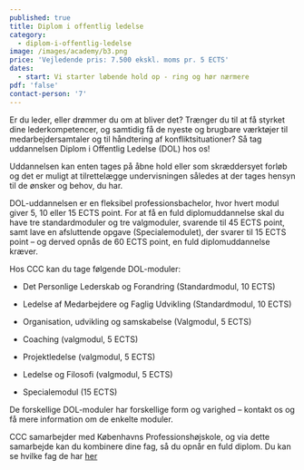 ```yaml
---
published: true
title: Diplom i offentlig ledelse
category:
  - diplom-i-offentlig-ledelse
image: /images/academy/b3.png
price: 'Vejledende pris: 7.500 ekskl. moms pr. 5 ECTS'
dates:
  - start: Vi starter løbende hold op - ring og hør nærmere
pdf: 'false'
contact-person: '7'
---
```


Er du leder, eller drømmer du om at bliver det? Trænger du til at få styrket dine lederkompetencer, og samtidig få de nyeste og brugbare værktøjer til medarbejdersamtaler og til håndtering af konfliktsituationer? Så tag uddannelsen Diplom i Offentlig Ledelse (DOL) hos os!

Uddannelsen kan enten tages på åbne hold eller som skræddersyet forløb og det er muligt at tilrettelægge undervisningen således at der tages hensyn til de ønsker og behov, du har.

DOL-uddannelsen er en fleksibel professionsbachelor, hvor hvert modul giver 5, 10 eller 15 ECTS point. For at få en fuld diplomuddannelse skal du have tre standardmoduler og tre valgmoduler, svarende til 45 ECTS point, samt lave en afsluttende opgave (Specialemodulet), der svarer til 15 ECTS point – og derved opnås de 60 ECTS point, en fuld diplomuddannelse kræver.


Hos CCC kan du tage følgende DOL-moduler:

- Det Personlige Lederskab og Forandring (Standardmodul, 10 ECTS)

- Ledelse af Medarbejdere og Faglig Udvikling (Standardmodul, 10 ECTS)

- Organisation, udvikling og samskabelse (Valgmodul, 5 ECTS)

- Coaching (valgmodul, 5 ECTS)

- Projektledelse (valgmodul, 5 ECTS)

- Ledelse og Filosofi (valgmodul, 5 ECTS)

- Specialemodul (15 ECTS)


De forskellige DOL-moduler har forskellige form og varighed – kontakt os og få mere information om de enkelte moduler.


CCC samarbejder med Københavns Professionshøjskole, og via dette samarbejde kan du kombinere dine fag, så du opnår en fuld diplom. Du kan se hvilke fag de har [her](https://www.phmetropol.dk/videreuddannelser/diplomuddannelser/diplom+i+ledelse)
